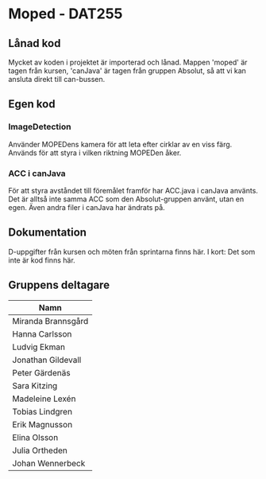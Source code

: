 # Moped - DAT255


## Lånad kod
Mycket av koden i projektet är importerad och lånad. Mappen 'moped' är tagen från kursen, 'canJava' är tagen från gruppen Absolut, så att vi kan ansluta direkt till can-bussen. 

## Egen kod
### ImageDetection
Använder MOPEDens kamera för att leta efter cirklar av en viss färg. Används för att styra i vilken riktning MOPEDen åker. 

### ACC i canJava
För att styra avståndet till föremålet framför har ACC.java i canJava använts. Det är alltså inte samma ACC som den Absolut-gruppen använt, utan en egen. Även andra filer i canJava har ändrats på.

## Dokumentation
D-uppgifter från kursen och möten från sprintarna finns här. I kort: Det som inte är kod finns här. 

## Gruppens deltagare

| Namn               |
|--------------------|
| Miranda Brannsgård |
| Hanna Carlsson     |
| Ludvig Ekman       |
| Jonathan Gildevall |
| Peter Gärdenäs     |
| Sara Kitzing       |
| Madeleine Lexén    |
| Tobias Lindgren    |
| Erik Magnusson     |
| Elina Olsson       |
| Julia Ortheden     |
| Johan Wennerbeck   |



